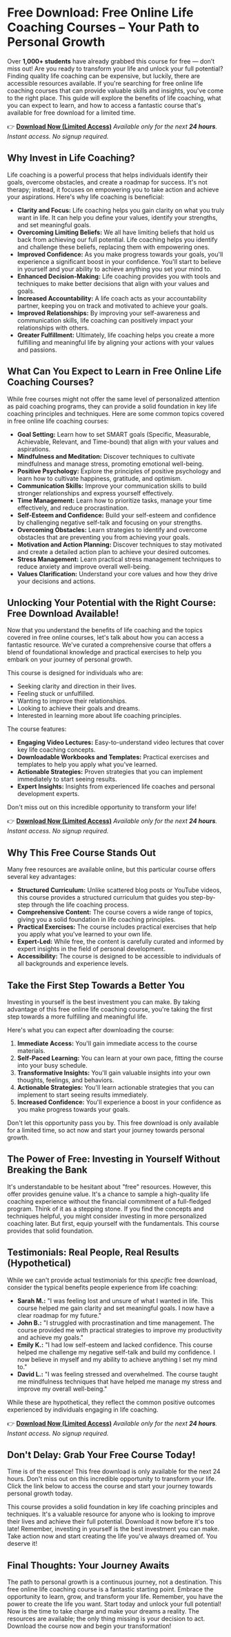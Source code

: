 # Free Download: Free Online Life Coaching Courses – Your Path to Personal Growth

Over **1,000+ students** have already grabbed this course for free — don’t miss out! Are you ready to transform your life and unlock your full potential? Finding quality life coaching can be expensive, but luckily, there are accessible resources available. If you're searching for free online life coaching courses that can provide valuable skills and insights, you've come to the right place. This guide will explore the benefits of life coaching, what you can expect to learn, and how to access a fantastic course that's available for free download for a limited time.

👉 [**Download Now (Limited Access)**](https://udemywork.com/free-online-life-coaching-courses)
_Available only for the next **24 hours**. Instant access. No signup required._

## Why Invest in Life Coaching?

Life coaching is a powerful process that helps individuals identify their goals, overcome obstacles, and create a roadmap for success. It's not therapy; instead, it focuses on empowering you to take action and achieve your aspirations. Here's why life coaching is beneficial:

*   **Clarity and Focus:** Life coaching helps you gain clarity on what you truly want in life. It can help you define your values, identify your strengths, and set meaningful goals.
*   **Overcoming Limiting Beliefs:** We all have limiting beliefs that hold us back from achieving our full potential. Life coaching helps you identify and challenge these beliefs, replacing them with empowering ones.
*   **Improved Confidence:** As you make progress towards your goals, you'll experience a significant boost in your confidence. You'll start to believe in yourself and your ability to achieve anything you set your mind to.
*   **Enhanced Decision-Making:** Life coaching provides you with tools and techniques to make better decisions that align with your values and goals.
*   **Increased Accountability:** A life coach acts as your accountability partner, keeping you on track and motivated to achieve your goals.
*   **Improved Relationships:** By improving your self-awareness and communication skills, life coaching can positively impact your relationships with others.
*   **Greater Fulfillment:** Ultimately, life coaching helps you create a more fulfilling and meaningful life by aligning your actions with your values and passions.

## What Can You Expect to Learn in Free Online Life Coaching Courses?

While free courses might not offer the same level of personalized attention as paid coaching programs, they can provide a solid foundation in key life coaching principles and techniques. Here are some common topics covered in free online life coaching courses:

*   **Goal Setting:** Learn how to set SMART goals (Specific, Measurable, Achievable, Relevant, and Time-bound) that align with your values and aspirations.
*   **Mindfulness and Meditation:** Discover techniques to cultivate mindfulness and manage stress, promoting emotional well-being.
*   **Positive Psychology:** Explore the principles of positive psychology and learn how to cultivate happiness, gratitude, and optimism.
*   **Communication Skills:** Improve your communication skills to build stronger relationships and express yourself effectively.
*   **Time Management:** Learn how to prioritize tasks, manage your time effectively, and reduce procrastination.
*   **Self-Esteem and Confidence:** Build your self-esteem and confidence by challenging negative self-talk and focusing on your strengths.
*   **Overcoming Obstacles:** Learn strategies to identify and overcome obstacles that are preventing you from achieving your goals.
*   **Motivation and Action Planning:** Discover techniques to stay motivated and create a detailed action plan to achieve your desired outcomes.
*   **Stress Management:** Learn practical stress management techniques to reduce anxiety and improve overall well-being.
*   **Values Clarification:** Understand your core values and how they drive your decisions and actions.

## Unlocking Your Potential with the Right Course: Free Download Available!

Now that you understand the benefits of life coaching and the topics covered in free online courses, let's talk about how you can access a fantastic resource. We've curated a comprehensive course that offers a blend of foundational knowledge and practical exercises to help you embark on your journey of personal growth.

This course is designed for individuals who are:

*   Seeking clarity and direction in their lives.
*   Feeling stuck or unfulfilled.
*   Wanting to improve their relationships.
*   Looking to achieve their goals and dreams.
*   Interested in learning more about life coaching principles.

The course features:

*   **Engaging Video Lectures:** Easy-to-understand video lectures that cover key life coaching concepts.
*   **Downloadable Workbooks and Templates:** Practical exercises and templates to help you apply what you've learned.
*   **Actionable Strategies:** Proven strategies that you can implement immediately to start seeing results.
*   **Expert Insights:** Insights from experienced life coaches and personal development experts.

Don't miss out on this incredible opportunity to transform your life!

👉 [**Download Now (Limited Access)**](https://udemywork.com/free-online-life-coaching-courses)
_Available only for the next **24 hours**. Instant access. No signup required._

## Why This Free Course Stands Out

Many free resources are available online, but this particular course offers several key advantages:

*   **Structured Curriculum:** Unlike scattered blog posts or YouTube videos, this course provides a structured curriculum that guides you step-by-step through the life coaching process.
*   **Comprehensive Content:** The course covers a wide range of topics, giving you a solid foundation in life coaching principles.
*   **Practical Exercises:** The course includes practical exercises that help you apply what you've learned to your own life.
*   **Expert-Led:** While free, the content is carefully curated and informed by expert insights in the field of personal development.
*   **Accessibility:** The course is designed to be accessible to individuals of all backgrounds and experience levels.

## Take the First Step Towards a Better You

Investing in yourself is the best investment you can make. By taking advantage of this free online life coaching course, you're taking the first step towards a more fulfilling and meaningful life.

Here's what you can expect after downloading the course:

1.  **Immediate Access:** You'll gain immediate access to the course materials.
2.  **Self-Paced Learning:** You can learn at your own pace, fitting the course into your busy schedule.
3.  **Transformative Insights:** You'll gain valuable insights into your own thoughts, feelings, and behaviors.
4.  **Actionable Strategies:** You'll learn actionable strategies that you can implement to start seeing results immediately.
5.  **Increased Confidence:** You'll experience a boost in your confidence as you make progress towards your goals.

Don't let this opportunity pass you by. This free download is only available for a limited time, so act now and start your journey towards personal growth.

## The Power of Free: Investing in Yourself Without Breaking the Bank

It's understandable to be hesitant about "free" resources. However, this offer provides genuine value. It's a chance to sample a high-quality life coaching experience without the financial commitment of a full-fledged program. Think of it as a stepping stone. If you find the concepts and techniques helpful, you might consider investing in more personalized coaching later. But first, equip yourself with the fundamentals. This course provides that solid foundation.

## Testimonials: Real People, Real Results (Hypothetical)

While we can't provide actual testimonials for this *specific* free download, consider the typical benefits people experience from life coaching:

*   **Sarah M.:** "I was feeling lost and unsure of what I wanted in life. This course helped me gain clarity and set meaningful goals. I now have a clear roadmap for my future."
*   **John B.:** "I struggled with procrastination and time management. The course provided me with practical strategies to improve my productivity and achieve my goals."
*   **Emily K.:** "I had low self-esteem and lacked confidence. This course helped me challenge my negative self-talk and build my confidence. I now believe in myself and my ability to achieve anything I set my mind to."
*   **David L.:** "I was feeling stressed and overwhelmed. The course taught me mindfulness techniques that have helped me manage my stress and improve my overall well-being."

While these are hypothetical, they reflect the common positive outcomes experienced by individuals engaging in life coaching.

👉 [**Download Now (Limited Access)**](https://udemywork.com/free-online-life-coaching-courses)
_Available only for the next **24 hours**. Instant access. No signup required._

## Don't Delay: Grab Your Free Course Today!

Time is of the essence! This free download is only available for the next 24 hours. Don't miss out on this incredible opportunity to transform your life. Click the link below to access the course and start your journey towards personal growth today.

This course provides a solid foundation in key life coaching principles and techniques. It's a valuable resource for anyone who is looking to improve their lives and achieve their full potential. Download it now before it's too late! Remember, investing in yourself is the best investment you can make. Take action now and start creating the life you've always dreamed of. You deserve it!

## Final Thoughts: Your Journey Awaits

The path to personal growth is a continuous journey, not a destination. This free online life coaching course is a fantastic starting point. Embrace the opportunity to learn, grow, and transform your life. Remember, you have the power to create the life you want. Start today and unlock your full potential! Now is the time to take charge and make your dreams a reality. The resources are available; the only thing missing is your decision to act. Download the course now and begin your transformation!
